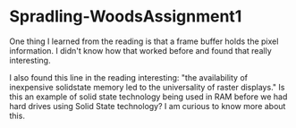 # Spradling-WoodsAssignment1

One thing I learned from the reading is that a frame buffer holds the pixel information. I didn't know how that worked before and found that really interesting.

I also found this line in the reading interesting: "the availability of inexpensive solidstate memory led to the universality of raster displays." Is this an example of solid state technology being used in RAM before we had hard drives using Solid State technology? I am curious to know more about this.
